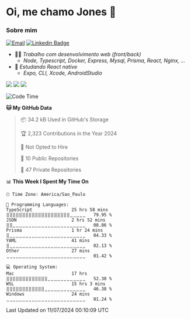 # Oi, me chamo Jones 👋

### Sobre mim
[![Email](https://img.shields.io/badge/-jonescnoel@icloud.com-673ab7?style=plastic&logo=maildotru&logoColor=white&link=mailto:jonescnoel@icloud.com)](mailto:jonescnoel@icloud.com)
[![Linkedin Badge](https://img.shields.io/badge/-Jones%20Cesar-673ab7?style=plastic&logo=Linkedin&logoColor=white&link=https://www.linkedin.com/in/)](https://www.linkedin.com/in/jonescesarn/)

- 👩‍💻 _Trabalho com desenvolvimento web (front/back)_
  - _Node, Typescript, Docker, Express, Mysql, Prisma, React, Nginx, ..._
- 🌱 _Estudando React native_
  - _Expo, CLI, Xcode, AndroidStudio_

![](https://img.shields.io/badge/-1c1c1c?style=plastic&logo=Apple)
![](https://img.shields.io/badge/-1c1c1c?style=plastic&logo=Windows)
![](https://img.shields.io/badge/-1c1c1c?style=plastic&logo=Ubuntu)
<!--START_SECTION:waka-->
![Code Time](http://img.shields.io/badge/Code%20Time-4%2C786%20hrs%2046%20mins-blue)

**🐱 My GitHub Data** 

> 📦 34.2 kB Used in GitHub's Storage 
 > 
> 🏆 2,323 Contributions in the Year 2024
 > 
> 🚫 Not Opted to Hire
 > 
> 📜 10 Public Repositories 
 > 
> 🔑 47 Private Repositories 
 > 
📊 **This Week I Spent My Time On** 

```text
🕑︎ Time Zone: America/Sao_Paulo

💬 Programming Languages: 
TypeScript               25 hrs 58 mins      ⣿⣿⣿⣿⣿⣿⣿⣿⣿⣿⣿⣿⣿⣿⣿⣿⣿⣿⣿⣿⣀⣀⣀⣀⣀   79.95 % 
JSON                     2 hrs 52 mins       ⣿⣿⣀⣀⣀⣀⣀⣀⣀⣀⣀⣀⣀⣀⣀⣀⣀⣀⣀⣀⣀⣀⣀⣀⣀   08.86 % 
Prisma                   1 hr 24 mins        ⣿⣀⣀⣀⣀⣀⣀⣀⣀⣀⣀⣀⣀⣀⣀⣀⣀⣀⣀⣀⣀⣀⣀⣀⣀   04.33 % 
YAML                     41 mins             ⣿⣀⣀⣀⣀⣀⣀⣀⣀⣀⣀⣀⣀⣀⣀⣀⣀⣀⣀⣀⣀⣀⣀⣀⣀   02.13 % 
Other                    27 mins             ⣀⣀⣀⣀⣀⣀⣀⣀⣀⣀⣀⣀⣀⣀⣀⣀⣀⣀⣀⣀⣀⣀⣀⣀⣀   01.42 % 

💻 Operating System: 
Mac                      17 hrs              ⣿⣿⣿⣿⣿⣿⣿⣿⣿⣿⣿⣿⣿⣀⣀⣀⣀⣀⣀⣀⣀⣀⣀⣀⣀   52.38 % 
WSL                      15 hrs 3 mins       ⣿⣿⣿⣿⣿⣿⣿⣿⣿⣿⣿⣿⣀⣀⣀⣀⣀⣀⣀⣀⣀⣀⣀⣀⣀   46.38 % 
Windows                  24 mins             ⣀⣀⣀⣀⣀⣀⣀⣀⣀⣀⣀⣀⣀⣀⣀⣀⣀⣀⣀⣀⣀⣀⣀⣀⣀   01.24 % 
```


 Last Updated on 11/07/2024 00:10:09 UTC
<!--END_SECTION:waka-->
